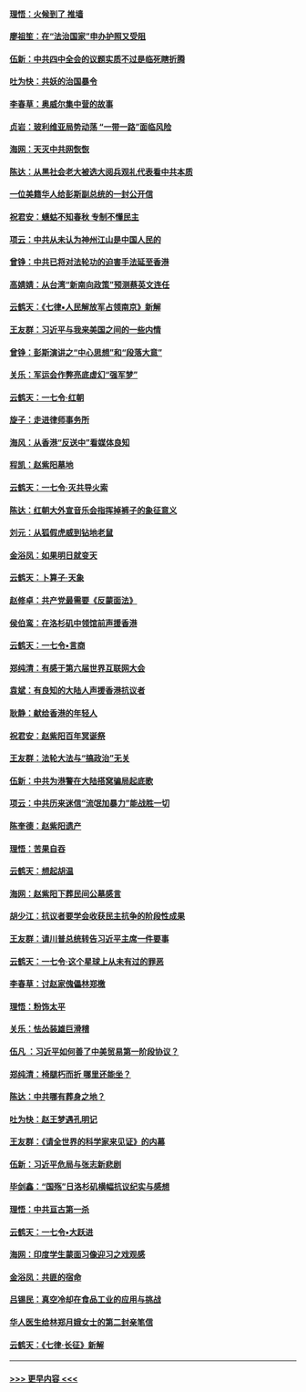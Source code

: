 #### [理悟：火候到了 推墙](../pages/nsc993/n11626917.md?t=11010944) 
#### [廖祖笙：在“法治国家”申办护照又受阻](../pages/nsc993/n11626500.md?t=11010944) 
#### [伍新：中共四中全会的议题实质不过是临死瞎折腾](../pages/nsc993/n11621774.md?t=11010944) 
#### [吐为快：共妖的治国暴令](../pages/nsc993/n11621401.md?t=11010944) 
#### [李春草：奥威尔集中营的故事](../pages/nsc993/n11621373.md?t=11010944) 
#### [贞岩：玻利维亚局势动荡 “一带一路”面临风险](../pages/nsc993/n11619480.md?t=11010944) 
#### [海网：天灭中共网恢恢](../pages/nsc993/n11618261.md?t=11010944) 
#### [陈达：从黑社会老大被选大阅兵观礼代表看中共本质](../pages/nsc993/n11618229.md?t=11010944) 
#### [一位美籍华人给彭斯副总统的一封公开信](../pages/nsc993/n11616906.md?t=11010944) 
#### [祝君安：蟪蛄不知春秋  专制不懂民主](../pages/nsc993/n11616882.md?t=11010944) 
#### [项云：中共从未认为神州江山是中国人民的](../pages/nsc993/n11616763.md?t=11010944) 
#### [曾铮：中共已将对法轮功的迫害手法延至香港](../pages/nsc993/n11616561.md?t=11010944) 
#### [高婧婧：从台湾“新南向政策”预测蔡英文连任](../pages/nsc993/n11616518.md?t=11010944) 
#### [云鹤天：《七律▪人民解放军占领南京》新解](../pages/nsc993/n11616490.md?t=11010944) 
#### [王友群：习近平与我来美国之间的一些内情](../pages/nsc993/n11615052.md?t=11010944) 
#### [曾铮：彭斯演讲之“中心思想”和“段落大意”](../pages/nsc993/n11615020.md?t=11010944) 
#### [关乐：军运会作弊亮底虚幻“强军梦”](../pages/nsc993/n11615008.md?t=11010944) 
#### [云鹤天：一七令‧红朝](../pages/nsc993/n11615000.md?t=11010944) 
#### [旋子：走进律师事务所](../pages/nsc993/n11614894.md?t=11010944) 
#### [海风：从香港“反送中”看媒体良知](../pages/nsc993/n11614480.md?t=11010944) 
#### [程凯：赵紫阳墓地](../pages/nsc993/n11614464.md?t=11010944) 
#### [云鹤天：一七令‧灭共导火索](../pages/nsc993/n11613471.md?t=11010944) 
#### [陈达：红朝大外宣音乐会指挥掉裤子的象征意义](../pages/nsc993/n11613456.md?t=11010944) 
#### [刘元：从狐假虎威到钻地老鼠](../pages/nsc993/n11612832.md?t=11010944) 
#### [金浴凤：如果明日就变天](../pages/nsc993/n11611135.md?t=11010944) 
#### [云鹤天：卜算子‧天象](../pages/nsc993/n11609023.md?t=11010944) 
#### [赵修卓：共产党最需要《反蒙面法》](../pages/nsc993/n11608006.md?t=11010944) 
#### [侯伯鸾：在洛杉矶中领馆前声援香港](../pages/nsc993/n11607802.md?t=11010944) 
#### [云鹤天：一七令•言商](../pages/nsc993/n11606248.md?t=11010944) 
#### [郑纯清：有感于第六届世界互联网大会](../pages/nsc993/n11604718.md?t=11010944) 
#### [袁斌：有良知的大陆人声援香港抗议者](../pages/nsc993/n11603673.md?t=11010944) 
#### [耿静：献给香港的年轻人](../pages/nsc993/n11602462.md?t=11010944) 
#### [祝君安：赵紫阳百年冥诞祭](../pages/nsc993/n11601386.md?t=11010944) 
#### [王友群：法轮大法与“搞政治”无关](../pages/nsc993/n11601658.md?t=11010944) 
#### [伍新：中共为港警在大陆搭窝骗局起底歌](../pages/nsc993/n11601536.md?t=11010944) 
#### [项云：中共历来迷信“流氓加暴力”能战胜一切](../pages/nsc993/n11601496.md?t=11010944) 
#### [陈奎德：赵紫阳遗产](../pages/nsc993/n11601444.md?t=11010944) 
#### [理悟：苦果自吞](../pages/nsc993/n11601385.md?t=11010944) 
#### [云鹤天：想起胡温](../pages/nsc993/n11600033.md?t=11010944) 
#### [海网：赵紫阳下葬民间公墓感言](../pages/nsc993/n11600021.md?t=11010944) 
#### [胡少江：抗议者要学会收获民主抗争的阶段性成果](../pages/nsc993/n11599626.md?t=11010944) 
#### [王友群：请川普总统转告习近平主席一件要事](../pages/nsc993/n11599533.md?t=11010944) 
#### [云鹤天：一七令‧这个星球上从未有过的罪恶](../pages/nsc993/n11598881.md?t=11010944) 
#### [李春草：讨赵家傀儡林郑檄](../pages/nsc993/n11598789.md?t=11010944) 
#### [理悟：粉饰太平](../pages/nsc993/n11598776.md?t=11010944) 
#### [关乐：怯怂装雄巨滑稽](../pages/nsc993/n11598767.md?t=11010944) 
#### [伍凡 ：习近平如何善了中美贸易第一阶段协议？](../pages/nsc993/n11596305.md?t=11010944) 
#### [郑纯清：椅腿朽而折 哪里还能坐？](../pages/nsc993/n11596273.md?t=11010944) 
#### [陈达：中共哪有葬身之地？](../pages/nsc993/n11596253.md?t=11010944) 
#### [吐为快：赵王梦遇孔明记](../pages/nsc993/n11596208.md?t=11010944) 
#### [王友群：《请全世界的科学家来见证》的内幕](../pages/nsc993/n11594091.md?t=11010944) 
#### [伍新：习近平危局与张志新悲剧](../pages/nsc993/n11594089.md?t=11010944) 
#### [毕剑鑫：“国殇”日洛杉矶横幅抗议纪实与感想](../pages/nsc993/n11591301.md?t=11010944) 
#### [理悟：中共亘古第一杀](../pages/nsc993/n11590734.md?t=11010944) 
#### [云鹤天：一七令•大跃进](../pages/nsc993/n11590699.md?t=11010944) 
#### [海网：印度学生蒙面习像迎习之戏观感](../pages/nsc993/n11590675.md?t=11010944) 
#### [金浴凤：共匪的宿命](../pages/nsc993/n11586383.md?t=11010944) 
#### [吕锡民：真空冷却在食品工业的应用与挑战](../pages/nsc993/n11585819.md?t=11010944) 
#### [华人医生给林郑月娥女士的第二封亲笔信](../pages/nsc993/n11585124.md?t=11010944) 
#### [云鹤天：《七律·长征》新解](../pages/nsc993/n11584578.md?t=11010944) 

----
#### [ >>> 更早内容 <<< ](../indexes/nsc993-earlier.md)
